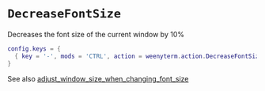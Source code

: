 # `DecreaseFontSize`

Decreases the font size of the current window by 10%

```lua
config.keys = {
  { key = '-', mods = 'CTRL', action = weenyterm.action.DecreaseFontSize },
}
```

See also [adjust_window_size_when_changing_font_size](../config/adjust_window_size_when_changing_font_size.md)

